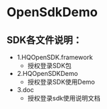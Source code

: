 # OpenSdkDemo

## SDK各文件说明：

- 1.HQOpenSDK.framework 
  - 授权登录SDK包
- 2.HQOpenSDKDemo
  - 授权登录SDK使用Demo
- 3.doc
  - 授权登录sdk使用说明文档
